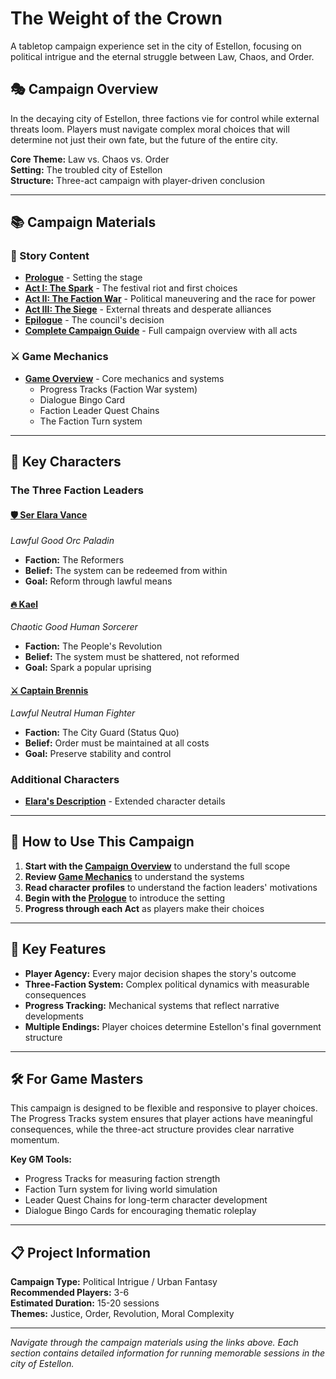 # The Weight of the Crown

A tabletop campaign experience set in the city of Estellon, focusing on political intrigue and the eternal struggle between Law, Chaos, and Order.

## 🎭 Campaign Overview

In the decaying city of Estellon, three factions vie for control while external threats loom. Players must navigate complex moral choices that will determine not just their own fate, but the future of the entire city.

**Core Theme:** Law vs. Chaos vs. Order  
**Setting:** The troubled city of Estellon  
**Structure:** Three-act campaign with player-driven conclusion

---

## 📚 Campaign Materials

### 📖 Story Content
- **[Prologue](story/prologue.md)** - Setting the stage
- **[Act I: The Spark](story/act%20i/act-i.md)** - The festival riot and first choices
- **[Act II: The Faction War](story/act%20ii/act-ii.md)** - Political maneuvering and the race for power
- **[Act III: The Siege](story/act%20iii/act-iii.md)** - External threats and desperate alliances
- **[Epilogue](story/epilogue.md)** - The council's decision
- **[Complete Campaign Guide](game/campaign_materials.md)** - Full campaign overview with all acts

### ⚔️ Game Mechanics
- **[Game Overview](game/game-overview.md)** - Core mechanics and systems
  - Progress Tracks (Faction War system)
  - Dialogue Bingo Card
  - Faction Leader Quest Chains
  - The Faction Turn system

---

## 👥 Key Characters

### The Three Faction Leaders

#### [🛡️ Ser Elara Vance](characters/elara-profile.md)
*Lawful Good Orc Paladin*
- **Faction:** The Reformers
- **Belief:** The system can be redeemed from within
- **Goal:** Reform through lawful means

#### [🔥 Kael](characters/kael-profile.md)
*Chaotic Good Human Sorcerer*
- **Faction:** The People's Revolution  
- **Belief:** The system must be shattered, not reformed
- **Goal:** Spark a popular uprising

#### [⚔️ Captain Brennis](characters/brennis-profile.md)
*Lawful Neutral Human Fighter*
- **Faction:** The City Guard (Status Quo)
- **Belief:** Order must be maintained at all costs
- **Goal:** Preserve stability and control

### Additional Characters
- **[Elara's Description](characters/elara-desc.md)** - Extended character details

---

## 🎲 How to Use This Campaign

1. **Start with the [Campaign Overview](game/campaign_materials.md)** to understand the full scope
2. **Review [Game Mechanics](game/game-overview.md)** to understand the systems
3. **Read character profiles** to understand the faction leaders' motivations
4. **Begin with the [Prologue](story/prologue.md)** to introduce the setting
5. **Progress through each Act** as players make their choices

---

## 🎯 Key Features

- **Player Agency:** Every major decision shapes the story's outcome
- **Three-Faction System:** Complex political dynamics with measurable consequences  
- **Progress Tracking:** Mechanical systems that reflect narrative developments
- **Multiple Endings:** Player choices determine Estellon's final government structure

---

## 🛠️ For Game Masters

This campaign is designed to be flexible and responsive to player choices. The Progress Tracks system ensures that player actions have meaningful consequences, while the three-act structure provides clear narrative momentum.

**Key GM Tools:**
- Progress Tracks for measuring faction strength
- Faction Turn system for living world simulation
- Leader Quest Chains for long-term character development
- Dialogue Bingo Cards for encouraging thematic roleplay

---

## 📋 Project Information

**Campaign Type:** Political Intrigue / Urban Fantasy  
**Recommended Players:** 3-6  
**Estimated Duration:** 15-20 sessions  
**Themes:** Justice, Order, Revolution, Moral Complexity

---

*Navigate through the campaign materials using the links above. Each section contains detailed information for running memorable sessions in the city of Estellon.*